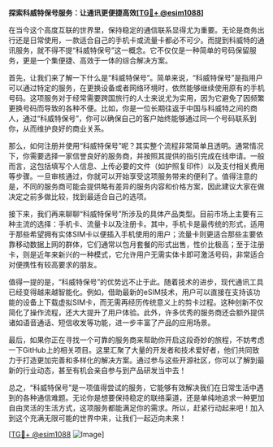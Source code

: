 **探索科威特保号服务：让通讯更便捷高效[[TG💪+ @esim1088](https://t.me/s/esim1088)]**

在当今这个高度互联的世界里，保持稳定的通信联系显得尤为重要。无论是商务出行还是日常使用，一款适合自己的手机卡或流量卡都必不可少。而提到科威特的通讯服务，就不得不提“科威特保号”这一概念。它不仅仅是一种简单的号码保留服务，更是一个集便捷、高效于一体的综合解决方案。

首先，让我们来了解一下什么是“科威特保号”。简单来说，“科威特保号”是指用户可以通过特定的服务，在更换设备或者网络环境时，依然能够继续使用原有的手机号码。这项服务对于经常需要跨国旅行的人士来说尤为实用，因为它避免了因频繁更换号码而导致的各种不便。比如，你是一位长期往返于中国与科威特之间的商人，通过“科威特保号”，你可以确保自己的客户始终能够通过同一个号码联系到你，从而维护良好的商业关系。

那么，如何注册并使用“科威特保号”呢？其实整个流程非常简单且透明。通常情况下，你需要选择一家信誉良好的服务商，并按照其提供的指引完成在线申请。一般而言，这包括填写个人信息、上传必要的文件（如护照复印件）以及支付相关费用等步骤。一旦审核通过，你就可以开始享受这项服务带来的便利了。值得注意的是，不同的服务商可能会提供略有差异的服务内容和价格方案，因此建议大家在做决定之前多做比较，找到最适合自己的选项。

接下来，我们再来聊聊“科威特保号”所涉及的具体产品类型。目前市场上主要有三种主流的选择：手机卡、流量卡以及注册卡。其中，手机卡是最传统的形式，适用于那些希望拥有实体SIM卡以便插入手机使用的用户；流量卡则更适合那些主要依靠移动数据上网的群体，它们通常以包月套餐的形式出售，性价比极高；至于注册卡，则是近年来新兴的一种模式，它允许用户无需实体卡即可激活号码，非常适合对便携性有较高要求的朋友。

值得一提的是，“科威特保号”的优势远不止于此。随着技术的进步，现代通讯工具已经变得越来越智能化。例如，借助最新的eSIM技术，用户可以直接在支持该功能的设备上下载虚拟SIM卡，而无需再经历传统意义上的剪卡过程。这种创新不仅简化了操作流程，还大大提升了用户体验。此外，许多优秀的服务商还会额外提供诸如语音通话、短信收发等功能，进一步丰富了产品的应用场景。

最后，如果你正在寻找一个可靠的服务商来帮助你开启这段奇妙的旅程，不妨考虑一下GitHub上的相关项目。这里汇聚了大量的开发者和技术爱好者，他们共同致力于打造更加完善和多样化的解决方案。通过参与这些开源社区，你可以了解到最新的行业动态，甚至有机会亲自参与到产品研发当中去！

总之，“科威特保号”是一项值得尝试的服务，它能够有效解决我们在日常生活中遇到的各种通信难题。无论你是想要保持稳定的联络渠道，还是单纯地追求一种更加自由灵活的生活方式，这项服务都能满足你的需求。所以，赶紧行动起来吧！加入到这个充满无限可能的世界中来，让我们一起迈向未来！

[[TG💪+ @esim1088](https://t.me/s/esim1088) ![Image](https://i.postimg.cc/4NQfJmqS/Snipaste-2025-05-13-00-14-12.png)]